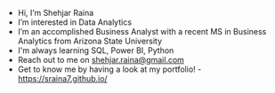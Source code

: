 - Hi, I’m Shehjar Raina
- I’m interested in Data Analytics
- I’m an accomplished Business Analyst with a recent MS in Business Analytics from Arizona State University
- I'm always learning SQL, Power BI, Python
- Reach out to me on shehjar.raina@gmail.com
- Get to know me by having a look at my portfolio! - https://sraina7.github.io/
   

<!---
sraina7/sraina7 is a ✨ special ✨ repository because its `README.md` (this file) appears on your GitHub profile.
You can click the Preview link to take a look at your changes.
--->
